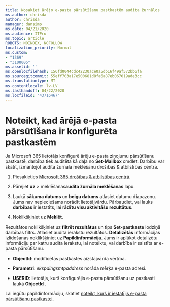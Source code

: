 ```yaml
---
title: Nosakiet ārējo e-pasta pārsūtīšanu pastkastēm audita žurnālos
ms.author: chrisda
author: chrisda
manager: dansimp
ms.date: 04/21/2020
ms.audience: ITPro
ms.topic: article
ROBOTS: NOINDEX, NOFOLLOW
localization_priority: Normal
ms.custom:
- "1369"
- "3100005"
ms.assetid: ''
ms.openlocfilehash: 156fd0044cdc42230ace0a5db16f49af572bb6fa
ms.sourcegitcommit: 55eff703a17e500681d8fa6a87eb067019ade3cc
ms.translationtype: MT
ms.contentlocale: lv-LV
ms.lasthandoff: 04/22/2020
ms.locfileid: "43716467"
---
```

# <a name="identify-when-external-email-forwarding-is-configured-on-mailboxes"></a>Noteikt, kad ārējā e-pasta pārsūtīšana ir konfigurēta pastkastēm

Ja Microsoft 365 lietotājs konfigurē ārēju e-pasta ziņojumu pārsūtīšanu pastkastē, darbība tiek auditēta kā daļa no **Set-Mailbox** cmdlet. Darbību var skatīt, izmantojot audita žurnāla meklēšanu drošības & atbilstības centrā.

1. Piesakieties [Microsoft 365 drošības & atbilstības centrā](https://protection.office.com/).

2. Pārejiet **uz** > meklēšanas**audita žurnāla meklēšanas** lapu.

3. Laukā **sākuma datums** un **beigu datums** atlasiet datumu diapazonu. Jums nav nepieciešams norādīt lietotājvārdu. Pārbaudiet, vai lauks **darbības** ir iestatīts, lai **rādītu visu aktivitāšu rezultātus**.

4. Noklikšķiniet uz **Meklēt**.

Rezultātos noklikšķiniet uz **filtrēt rezultātus** un tips **Set-pastkaste** lodziņā darbības filtrs. Atlasiet audita ierakstu rezultātos. **Detalizētās** informācijas izlidošanas noklikšķiniet uz **Papildinformācija**. Jums ir aplūkot detalizētu informāciju par katru audita ierakstu, lai noteiktu, vai darbība ir saistīta ar e-pasta pārsūtīšanu.

- **ObjectId**: modificētās pastkastes aizstājvārda vērtība.

- **Parametri**: _ekspdingsmtpaddress_ norāda mērķa e-pasta adresi.

- **USERID**: lietotājs, kurš konfigurējis e-pasta pārsūtīšanu uz pastkasti laukā **ObjectId** .

Lai iegūtu papildinformāciju, skatiet [noteikt, kurš ir iestatījis e-pasta pārsūtīšanu pastkastei](https://docs.microsoft.com/office365/securitycompliance/auditing-troubleshooting-scenarios#determining-who-set-up-email-forwarding-for-a-mailbox).
